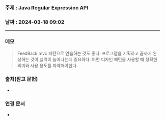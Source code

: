### 주제 : Java Regular Expression API

### 날짜 : 2024-03-18 09:02
----
### 메모
> FeedBack
> mvc 패턴으로 연습하는 것도 좋다.
> 프로그램을 기획하고 끝까지 완성하는 것이 실력이 늘어나는데 중요하다.
> 어떤 디자인 패턴을 사용할 때 정확한 의미와 사용 용도를 파악해야한다.
> 

### 출처(참고 문헌)
-

### 연결 문서
-
